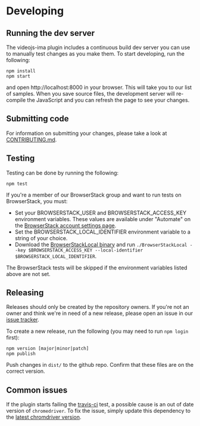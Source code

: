 # Developing

## Running the dev server
The videojs-ima plugin includes a continuous build dev server you can use to
manually test changes as you make them. To start developing, run the following:

```
npm install
npm start
```

and open http://localhost:8000 in your browser. This will take you to our list
of samples. When you save source files, the development server will re-compile
the JavaScript and you can refresh the page to see your changes.

## Submitting code
For information on submitting your changes, please take a look at
[CONTRIBUTING.md](https://github.com/googleads/videojs-ima/blob/master/CONTRIBUTING.md).

## Testing
Testing can be done by running the following:
```
npm test
```
If you're a member of our BrowserStack group and want to run tests on
BrowserStack, you must:
- Set your BROWSERSTACK_USER and BROWSERSTACK_ACCESS_KEY environment variables.
These values are available under "Automate" on the
[BrowserStack account settings page](https://www.browserstack.com/accounts/settings).
- Set the BROWSERSTACK_LOCAL_IDENTIFIER environment variable to a string of your
choice.
- Download the
[BrowserStackLocal binary](https://www.browserstack.com/automate/node) and run
`./BrowserStackLocal --key $BROWSERSTACK_ACCESS_KEY --local-identifier $BROWSERSTACK_LOCAL_IDENTIFIER`.

The BrowserStack tests will be skipped if the environment variables listed above are not set.

## Releasing
Releases should only be created by the repository owners. If you're not an owner
and think we're in need of a new release, please open an issue in our
[issue tracker](https://github.com/googleads/videojs-ima/issues).

To create a new release, run the following (you may need to run `npm login` first):

```
npm version [major|minor|patch]
npm publish
```

Push changes in `dist/` to the github repo.
Confirm that these files are on the correct version.

## Common issues

If the plugin starts failing the [travis-ci](https://travis-ci.org/github/googleads/videojs-ima) test,
a possible cause is an out of date version of `chromedriver`. To fix the issue, simply update this
dependency to the [latest chromdriver version](https://www.npmjs.com/package/chromedriver).
